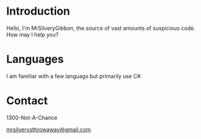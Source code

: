 # Introduction 

Hello, I'm MrSilveryGibbon, the source of vast amounts of suspicious code. How may I help you?

# Languages

I am familiar with a few languags but primarily use C#.

# Contact

1300-Not-A-Chance

mrsilverysthrowaway@gmail.com

<!---
lol
--->
